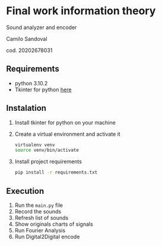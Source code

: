 # Final work information theory

Sound analyzer and encoder

Camilo Sandoval

cod. 20202678031

## Requirements
* python 3.10.2
* Tkinter for python [here](https://www.geeksforgeeks.org/how-to-install-tkinter-on-linux/)

## Instalation
1. Install tkinter for python on your machine
2. Create a virtual environment and activate it
   ```sh
   virtualenv venv
   source venv/bin/activate
   ```

3. Install project requirements
   ```sh
   pip install -r requirements.txt
   ```
## Execution
1. Run the `main.py` file
2. Record the sounds
3. Refresh list of sounds
4. Show originals charts of signals
5. Run Fourier Analysis
6. Run Digital2Digital encode